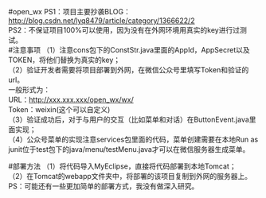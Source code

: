 #open_wx
PS1：项目主要抄袭BLOG：http://blog.csdn.net/lyq8479/article/category/1366622/2   
PS2：不保证项目100%可以使用，因为没有在外网环境用真实的key进行过测试。   
#注意事项
（1）注意cons包下的ConstStr.java里面的AppId，AppSecret以及TOKEN，将他们替换为真实的key；   
（2）验证开发者需要将项目部署到外网，在微信公众号里填写Token和验证的url。   
 一般形式为：   
    URL：http://xxx.xxx.xxx/open_wx/wx/   
    Token：weixin(这个可以自定义)   
（3）验证成功后，对于与用户的交互（比如菜单和对话）在ButtonEvent.java里面实现；   
（4）公众号菜单的实现注意services包里面的代码，菜单创建需要在本地Run as junit位于test包下的java/menu/testMenu.java才可以在微信服务器生成菜单。   

#部署方法
（1）将代码导入MyEclipse，直接将代码部署到本地Tomcat；  
（2）在Tomcat的webapp文件夹中，将部署的该项目复制到外网的服务器上。   
PS：可能还有一些更加简单的部署方式，我没有做深入研究。
